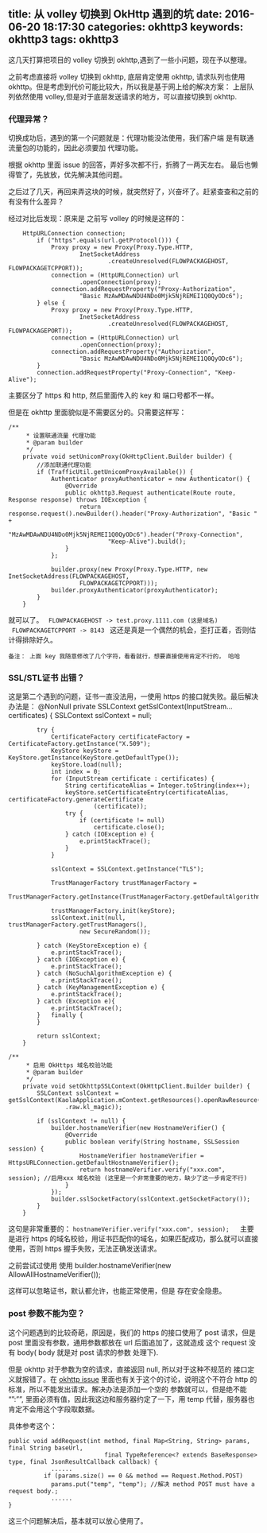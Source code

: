 title: 从 volley 切换到 OkHttp 遇到的坑
date: 2016-06-20 18:17:30
categories: okhttp3
keywords: okhttp3
tags: okhttp3
---

这几天打算把项目的 volley 切换到 okhttp,遇到了一些小问题，现在予以整理。

之前考虑直接将 volley 切换到 okhttp, 底层肯定使用 okhttp, 请求队列也使用 okhttp。但是考虑到代价可能比较大，所以我是基于网上给的解决方案： 上层队列依然使用 volley,但是对于底层发送请求的地方，可以直接切换到 okhttp.

### 代理异常？
切换成功后，遇到的第一个问题就是：代理功能没法使用，我们客户端 是有联通流量包的功能的，因此必须要加 代理功能。

根据 okhttp 里面  issue 的回答，弄好多次都不行，折腾了一两天左右。 最后也懒得管了，先放放，优先解决其他问题。 

之后过了几天，再回来弄这块的时候，就突然好了，兴奋坏了。赶紧查查和之前的有没有什么差异？

经过对比后发现：原来是 之前写 volley 的时候是这样的：

		HttpURLConnection connection;
	        if ("https".equals(url.getProtocol())) {
	            Proxy proxy = new Proxy(Proxy.Type.HTTP,
	                    InetSocketAddress
	                            .createUnresolved(FLOWPACKAGEHOST, FLOWPACKAGETCPPORT));
	            connection = (HttpURLConnection) url
	                    .openConnection(proxy);
	            connection.addRequestProperty("Proxy-Authorization",
	                    "Basic MzAwMDAwNDU4NDo0Mjk5NjREMEI1Q0QyODc6");
	        } else {
	            Proxy proxy = new Proxy(Proxy.Type.HTTP,
	                    InetSocketAddress
	                            .createUnresolved(FLOWPACKAGEHOST, FLOWPACKAGEPORT));
	            connection = (HttpURLConnection) url
	                    .openConnection(proxy);
	            connection.addRequestProperty("Authorization",
	                    "Basic MzAwMDAwNDU4NDo0Mjk5NjREMEI1Q0QyODc6");
	        }
	        connection.addRequestProperty("Proxy-Connection", "Keep-Alive");

主要区分了 https 和 http, 然后里面传入的 key 和 端口号都不一样。

但是在 okhttp 里面貌似是不需要区分的。只需要这样写：

	/**
	     * 设置联通流量 代理功能
	     * @param builder
	     */
	    private void setUnicomProxy(OkHttpClient.Builder builder) {
	        //添加联通代理功能
	        if (TrafficUtil.getUnicomProxyAvailable()) {
	            Authenticator proxyAuthenticator = new Authenticator() {
	                @Override
	                public okhttp3.Request authenticate(Route route, Response response) throws IOException {
	                    return response.request().newBuilder().header("Proxy-Authorization", "Basic " +
	                            "MzAwMDAwNDU4NDo0Mjk5NjREMEI1Q0QyODc6").header("Proxy-Connection",
	                            "Keep-Alive").build();
	                }
	            };
	
	            builder.proxy(new Proxy(Proxy.Type.HTTP, new InetSocketAddress(FLOWPACKAGEHOST,
	                    FLOWPACKAGETCPPORT)));
	            builder.proxyAuthenticator(proxyAuthenticator);
	        }
	    }

就可以了。
` FLOWPACKAGEHOST -> test.proxy.1111.com (这是域名)`
` FLOWPACKAGETCPPORT -> 8143
`
这还是真是一个偶然的机会，歪打正着，否则估计得排除好久。

`备注： 上面 key 我随意修改了几个字符，看看就行，想要直接使用肯定不行的， 哈哈`

### SSL/STL证书 出错？
这是第二个遇到的问题，证书一直没法用，一使用 https 的接口就失败。最后解决办法是：
	 @NonNull
	    private SSLContext getSslContext(InputStream... certificates) {
	        SSLContext sslContext = null;
	
	        try {
	            CertificateFactory certificateFactory = CertificateFactory.getInstance("X.509");
	            KeyStore keyStore = KeyStore.getInstance(KeyStore.getDefaultType());
	            keyStore.load(null);
	            int index = 0;
	            for (InputStream certificate : certificates) {
	                String certificateAlias = Integer.toString(index++);
	                keyStore.setCertificateEntry(certificateAlias, certificateFactory.generateCertificate
	                        (certificate));
	                try {
	                    if (certificate != null)
	                        certificate.close();
	                } catch (IOException e) {
	                    e.printStackTrace();
	                }
	            }
	
	            sslContext = SSLContext.getInstance("TLS");
	
	            TrustManagerFactory trustManagerFactory =
	                    TrustManagerFactory.getInstance(TrustManagerFactory.getDefaultAlgorithm());
	
	            trustManagerFactory.init(keyStore);
	            sslContext.init(null, trustManagerFactory.getTrustManagers(),
	                    new SecureRandom());
	
	        } catch (KeyStoreException e) {
	            e.printStackTrace();
	        } catch (IOException e) {
	            e.printStackTrace();
	        } catch (NoSuchAlgorithmException e) {
	            e.printStackTrace();
	        } catch (KeyManagementException e) {
	            e.printStackTrace();
	        } catch (Exception e){
	            e.printStackTrace();
	        }   finally {
	        }
	
	        return sslContext;
	    }

	/**
	     * 启用 OkHttps 域名校验功能
	     * @param builder
	     */
	    private void setOkhttpSSLContext(OkHttpClient.Builder builder) {
	        SSLContext sslContext = getSslContext(KaolaApplication.mContext.getResources().openRawResource(R
	                .raw.kl_magic));
	
	        if (sslContext != null) {
	            builder.hostnameVerifier(new HostnameVerifier() {
	                @Override
	                public boolean verify(String hostname, SSLSession session) {
	                    HostnameVerifier hostnameVerifier = HttpsURLConnection.getDefaultHostnameVerifier();
	                    return hostnameVerifier.verify("xxx.com", session); //启用xxx 域名校验 (这里是一个非常重要的地方，缺少了这一步肯定不行)
	                }
	            });
	            builder.sslSocketFactory(sslContext.getSocketFactory());
	        }
	    }

这句是非常重要的：
`hostnameVerifier.verify("xxx.com", session);  
`主要是进行 https 的域名校验，用证书匹配你的域名，如果匹配成功，那么就可以直接使用，否则 https 握手失败，无法正确发送请求。

之前尝试过使用 使用
	builder.hostnameVerifier(new AllowAllHostnameVerifier());

这样可以忽略证书，默认都允许，也能正常使用，但是 存在安全隐患。

### post 参数不能为空？
这个问题遇到的比较奇葩，原因是，我们的 https  的接口使用了 post 请求，但是 post 里面没有参数，通用参数都放在 url 后面追加了，这就造成 这个 request 没有 body( body 就是对 post 请求的参数 处理下).

但是 okhttp 对于参数为空的请求，直接返回 null, 所以对于这种不规范的 接口定义就报错了。在 [okhttp issue](https://github.com/square/okhttp/issues/751) 里面也有关于这个的讨论，说明这个不符合 http 的标准，所以不能发出请求。解决办法是添加一个空的 参数就可以，但是绝不能 “”:””, 里面必须有值，因此我这边和服务器约定了一下，用 temp 代替，服务器也肯定不会用这个字段取数据。

具体参考这个：

	public void addRequest(int method, final Map<String, String> params, final String baseUrl,
	                           final TypeReference<? extends BaseResponse> type, final JsonResultCallback callback) {
				......
	          if (params.size() == 0 && method == Request.Method.POST)
	            params.put("temp", "temp"); //解决 method POST must have a request body.;
				......
	}

这三个问题解决后，基本就可以放心使用了。